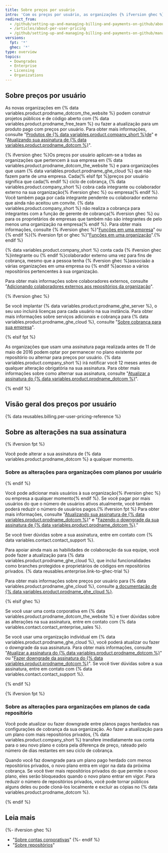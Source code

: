 ```yaml
---
title: Sobre preços por usuário
intro: 'Com os preços por usuário, as organizações {% ifversion ghec %}e as empresas {% endif %}pagam com base no tamanho da equipe para acessar as ferramentas avançadas de colaboração e gerenciamento para as equipes e, opcionalmente, os controles de segurança, conformidade e implantação.'
redirect_from:
  - /github/setting-up-and-managing-billing-and-payments-on-github/about-per-user-pricing
  - /articles/about-per-user-pricing
  - /github/setting-up-and-managing-billing-and-payments-on-github/managing-billing-for-your-github-account/about-per-user-pricing
versions:
  fpt: '*'
  ghec: '*'
type: overview
topics:
  - Downgrades
  - Enterprise
  - Licensing
  - Organizations
---
```


## Sobre preços por usuário

As novas organizações em {% data variables.product.prodname_dotcom_the_website %} podem construir projetos públicos e de código aberto com {% data variables.product.prodname_free_team %} ou fazer a atualização para um produto pago com preços por usuário. Para obter mais informações, consulte "[Produtos de {% data variables.product.company_short %}de](/get-started/learning-about-github/githubs-products)" e "[Atualizando sua assinatura de {% data variables.product.prodname_dotcom %}](/billing/managing-billing-for-your-github-account/upgrading-your-github-subscription)".

{% ifversion ghec %}Os preços por usuário aplicam-se a todas as organizações que pertencem à sua empresa em {% data variables.product.prodname_dotcom_the_website %} e para organizações que usam  {% data variables.product.prodname_ghe_cloud %} que não fazem parte de uma empresa. Cada{% elsif fpt %}preços por usuário significa que cada{% endif %} ciclo de cobrança, {% data variables.product.company_short %} cobra cada integrante ou colaborador externo na sua organização{% ifversion ghec %} ou empresa{% endif %}. Você também paga por cada integrante pendente ou colaborador externo que ainda não aceitou um convite. {% data variables.product.company_short %} não realiza a cobrança para integrantes com a função de gerente de cobrança{% ifversion ghec %} ou para os proprietários de empresas que também não são integrantes de pelo menos uma organização na empresa{% endif %}. Para obter mais informações, consulte {% ifversion ghec %}"[Funções em uma empresa](/admin/user-management/managing-users-in-your-enterprise/roles-in-an-enterprise)" ou {% endif %}{% ifversion fpt or ghec %}"[Funções em uma organização](/organizations/managing-peoples-access-to-your-organization-with-roles/roles-in-an-organization)".{% endif %}

{% data variables.product.company_short %} conta cada {% ifversion ghec %}integrante ou {% endif %}colaborador externo uma vez para fins de cobrança, mesmo que a pessoa tenha {% ifversion ghec %}associaão a várias organizações em uma empresa ou {% endif %}acesso a vários repositórios pertencentes à sua organização.

Para obter mais informações sobre colaboradores externos, consulte "[Adicionando colaboradores externos aos repositórios da organização](/organizations/managing-access-to-your-organizations-repositories/adding-outside-collaborators-to-repositories-in-your-organization)".

{% ifversion ghec %}

Se você implantar {% data variables.product.prodname_ghe_server %}, o seu uso incluirá licenças para cada usuário na sua instância. Para obter mais informações sobre serviços adicionais e cobrança para {% data variables.product.prodname_ghe_cloud %}, consulte "[Sobre cobrança para sua empresa](/billing/managing-billing-for-your-github-account/about-billing-for-your-enterprise)".

{% elsif fpt %}

As organizações que usam uma assinatura paga realizada antes de 11 de maio de 2016 podem optar por permanecer no plano existente por repositório ou alternar para preços por usuário. {% data variables.product.company_short %} irá notificar você 12 meses antes de qualquer alteração obrigatória na sua assinatura. Para obter mais informações sobre como alternar sua assinatura, consulte "[Atualizar a assinatura do {% data variables.product.prodname_dotcom %}](/billing/managing-billing-for-your-github-account/upgrading-your-github-subscription)".

{% endif %}

## Visão geral dos preços por usuário

{% data reusables.billing.per-user-pricing-reference %}

## Sobre as alterações na sua assinatura

{% ifversion fpt %}

Você pode alterar a sua assinatura de {% data variables.product.prodname_dotcom %} a qualquer momento.

### Sobre as alterações para organizações com planos por usuário

{% endif %}

Você pode adicionar mais usuários à sua organização{% ifversion ghec %} ou empresa a qualquer momento{% endif %}. Se você pagar por mais usuários do que o número de usuários ativos atualmente, você também poderá reduzir o número de usuários pagos.{% ifversion fpt %} Para obter mais informações, consulte "[Atualizando sua assinatura de {% data variables.product.prodname_dotcom %}](/billing/managing-billing-for-your-github-account/upgrading-your-github-subscription)" e "[Fazendo o downgrade da sua assinatura de {% data variables.product.prodname_dotcom %}](/billing/managing-billing-for-your-github-account/downgrading-your-github-subscription)."

Se você tiver dúvidas sobre a sua assinatura, entre em contato com {% data variables.contact.contact_support %}.

Para apoiar ainda mais as habilidades de colaboração da sua equipe, você pode fazer a atualização para {% data variables.product.prodname_ghe_cloud %}, que inclui funcionalidades como branches protegidos e proprietários de códigos em repositórios privados. {% data reusables.enterprise.link-to-ghec-trial %}

Para obter mais informações sobre preços por usuário para {% data variables.product.prodname_ghe_cloud %}, consulte [a documentação de {% data variables.product.prodname_ghe_cloud %}](/enterprise-cloud@latest/billing/managing-billing-for-your-github-account/about-per-user-pricing).

{% elsif ghec %}

Se você usar uma conta corporativa em {% data variables.product.prodname_dotcom_the_website %} e tiver dúvidas sobre as alterações na sua assinatura, entre em contato com {% data variables.contact.contact_enterprise_sales %}.

Se você usar uma organização individual em {% data variables.product.prodname_ghe_cloud %}, você poderá atualizar ou fazer o downgrade da sua assinatura. Para obter mais informações, consulte "[Atualizar a assinatura do {% data variables.product.prodname_dotcom %}](/billing/managing-billing-for-your-github-account/upgrading-your-github-subscription)" ou "[Fazer downgrade da assinatura do {% data variables.product.prodname_dotcom %}](/billing/managing-billing-for-your-github-account/downgrading-your-github-subscription)". Se você tiver dúvidas sobre a sua assinatura, entre em contato com {% data variables.contact.contact_support %}.

{% endif %}

{% ifversion fpt %}

### Sobre as alterações para organizações em planos de cada repositório

Você pode atualizar ou fazer downgrade entre planos pagos herdados nas configurações de cobrança da sua organização. Ao fazer a atualização para um plano com mais repositórios privados, {% data variables.product.company_short %} transfere imediatamente sua conta para o seu novo plano e cobra pela diferença de preço, rateado pelo número de dias restantes em seu ciclo de cobrança.

Quando você faz downgrade para um plano pago herdado com menos repositórios privados, o novo plano entra em vigor na data da próxima cobrança. Se você tiver mais repositórios privados do que permite o novo plano, eles serão bloqueados quando o novo plano entrar em vigor. Para reduzir o número de repositórios privados, você pode tornar públicos alguns deles ou pode cloná-los localmente e excluir as cópias no {% data variables.product.prodname_dotcom %}.

{% endif %}

## Leia mais

{%- ifversion ghec %}
- "[Sobre contas corporativas](/admin/overview/about-enterprise-accounts)"
{%- endif %}
- "[Sobre repositórios](/repositories/creating-and-managing-repositories/about-repositories#about-repository-visibility)"
